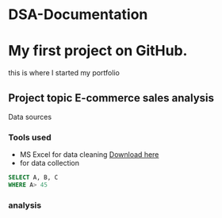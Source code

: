 # DSA-Documentation
# My first project on GitHub. 

this is where I started my portfolio

## Project topic E-commerce sales analysis


Data sources

### Tools used

- MS Excel  for data cleaning [Download here](https://www.Microsoft.com)
- for data collection

  
```` SQL
SELECT A, B, C
WHERE A> 45

``````


### analysis





